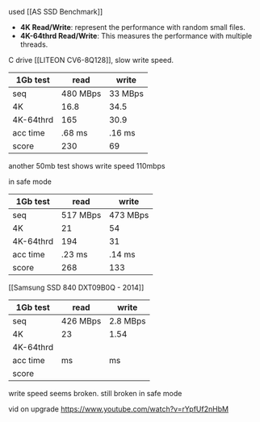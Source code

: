 used [[AS SSD Benchmark]]
- **4K Read/Write**: represent the performance with random small files. 
- **4K-64thrd Read/Write**: This measures the performance with multiple threads.


C drive [[LITEON CV6-8Q128]], slow write speed.

| 1Gb test  | read     | write   |
| --------- | -------- | ------- |
| seq       | 480 MBps | 33 MBps |
| 4K        | 16.8     | 34.5    |
| 4K-64thrd | 165      | 30.9    |
| acc time  | .68 ms   | .16 ms  |
| score     | 230      | 69      |
another 50mb test shows write speed 110mbps

in safe mode

| 1Gb test  | read     | write   |
| --------- | -------- | ------- |
| seq       | 517 MBps | 473 MBps |
| 4K        | 21     | 54    |
| 4K-64thrd |  194     | 31    |
| acc time  | .23 ms   |  .14 ms  |
| score     |  268     |    133   |


[[Samsung SSD 840 DXT09B0Q - 2014]]

| 1Gb test  | read     | write    |
| --------- | -------- | -------- |
| seq       | 426 MBps | 2.8 MBps |
| 4K        | 23       | 1.54     |
| 4K-64thrd |          |          |
| acc time  | ms       | ms       |
| score     |          |          |
write speed seems broken.
still broken in safe mode


vid on upgrade https://www.youtube.com/watch?v=rYpfUf2nHbM
